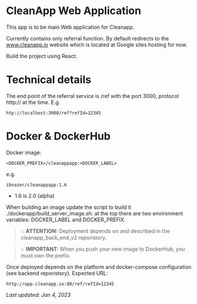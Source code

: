 # CleanApp Web Application

This app is to be main Web application for Cleanapp.

Currently contains only referral function. By default redirects to the www.cleanapp.io website which is located at Google sites hosting for now.

Build the project using React.

# Technical details

The end point of the referral service is /ref with the port 3000, protocol http:// at the time.
E.g.
```
htp://localhost:3000/ref?refId=12345
```

# Docker & DockerHub

Docker image:
```
<DOCKER_PREFIX>/cleanappapp:<DOCKER_LABEL>
```
e.g.
```
ibnazer/cleanappapp:1.6
```
* 1.6 is 2.0 (alpha)

When building an image update the script to build it ./dockerapp/build_server_image.sh: at the top there are two environment
variables: DOCKER_LABEL and DOCKER_PREFIX.

> 💡 **ATTENTION:** Deployment depends on and described in the cleanapp_back_end_v2 reporistory.

> 💡 **IMPORTANT:** When you push your new image to DockerHub, you must own the prefix.

Once deployed depends on the platform and docker-compose configuration (see backend reporistory).
Expected URL:
```
http://app.cleanapp.io:80/ref/refId=12345
```

*Last updated: Jan 4, 2023*
